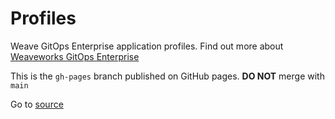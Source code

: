 # Profiles
Weave GitOps Enterprise application profiles.
Find out more about [Weaveworks GitOps Enterprise](https://weave.works/enterprise)

This is the `gh-pages` branch published on GitHub pages.
**DO NOT** merge with `main`

Go to [source](https://github.com/steveww/profiles)

